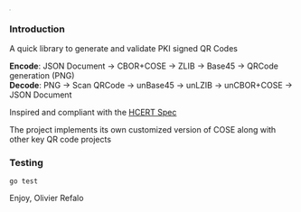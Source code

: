 <img src="/Users/orefalo/GitRepositories/qr-related/signedqrcode/qrcode.png" style="zoom:10%;" />



### Introduction

A quick library to generate and validate PKI signed QR Codes

**Encode**: JSON Document  -> CBOR+COSE -> ZLIB -> Base45 -> QRCode generation (PNG)  
**Decode**: PNG -> Scan QRCode -> unBase45 -> unLZIB -> unCBOR+COSE -> JSON Document

Inspired and compliant with the [HCERT Spec](https://github.com/ehn-dcc-development/hcert-spec) 

The project implements its own customized version of COSE along with other key QR code projects

### Testing

```shell
go test
```

Enjoy,
Olivier Refalo